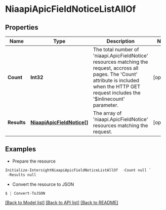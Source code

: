 # NiaapiApicFieldNoticeListAllOf
## Properties

Name | Type | Description | Notes
------------ | ------------- | ------------- | -------------
**Count** | **Int32** | The total number of &#39;niaapi.ApicFieldNotice&#39; resources matching the request, accross all pages. The &#39;Count&#39; attribute is included when the HTTP GET request includes the &#39;$inlinecount&#39; parameter. | [optional] 
**Results** | [**NiaapiApicFieldNotice[]**](NiaapiApicFieldNotice.md) | The array of &#39;niaapi.ApicFieldNotice&#39; resources matching the request. | [optional] 

## Examples

- Prepare the resource
```powershell
Initialize-IntersightNiaapiApicFieldNoticeListAllOf  -Count null `
 -Results null
```

- Convert the resource to JSON
```powershell
$ | Convert-ToJSON
```

[[Back to Model list]](../README.md#documentation-for-models) [[Back to API list]](../README.md#documentation-for-api-endpoints) [[Back to README]](../README.md)

